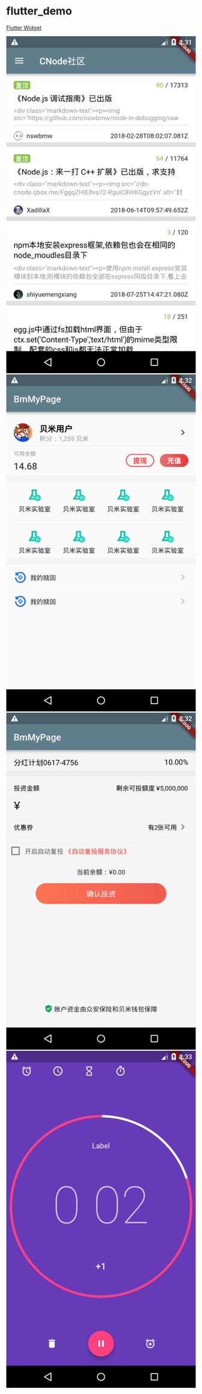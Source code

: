 # flutter_demo

[Flutter Widget](https://github.com/nikan0925/flutter_demo/blob/master/Flutter_widget.md)

![](https://github.com/nikan0925/flutter_demo/blob/master/image/screnshot1.png)
![](https://github.com/nikan0925/flutter_demo/blob/master/image/screnshot2.png)
![](https://github.com/nikan0925/flutter_demo/blob/master/image/screnshot3.png)
![](https://github.com/nikan0925/flutter_demo/blob/master/image/screnshot4.png)


